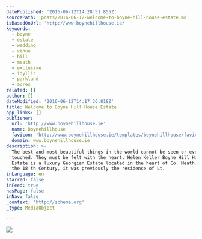 ```yaml
---
datePublished: '2016-06-12T14:28:51.855Z'
sourcePath: _posts/2016-06-12-welcome-to-boyne-hill-house-estate.md
isBasedOnUrl: 'http://www.boynehillhouse.ie/'
keywords:
  - boyne
  - estate
  - wedding
  - venue
  - hill
  - meath
  - exclusive
  - idyllic
  - parkland
  - acres
related: []
author: []
dateModified: '2016-06-12T14:17:36.818Z'
title: Welcome to Boyne Hill House Estate
app_links: []
publisher:
  url: 'http://www.boynehillhouse.ie'
  name: Boynehillhouse
  favicon: 'http://www.boynehillhouse.ie/templates/boynehillhouse/favicon.ico'
  domain: www.boynehillhouse.ie
description: >-
  The best and most beautiful things in the world cannot be seen or even
  touched. They must be felt with the heart. Helen Keller Boyne Hill House
  Estate is a luxury Georgian Estate located in the heart of Co. Meath. Built in
  the 18 th Century, it was previously the residence of Lt.
inLanguage: en
starred: false
inFeed: true
hasPage: false
inNav: false
_context: 'http://schema.org'
_type: MediaObject

---
```

<article style=""><img src="https://s3-us-west-2.amazonaws.com/the-grid-img/p/c79c5109ada7bc2a71b569afefa397e21a65bc7f.png" /></article>